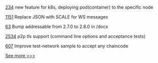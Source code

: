 
[234](https://github.com/hyperledger-labs/minifabric/pull/234) new feature for k8s, deploying pod(container) to the specific node

[1151](https://github.com/hyperledger/iroha/pull/1151) Replace JSON with SCALE for WS messages

[63](https://github.com/hyperledger/aries-staticagent-python/pull/63) Bump addressable from 2.7.0 to 2.8.0 in /docs

[2534](https://github.com/hyperledger/besu/pull/2534) p2p tls support (command line options and acceptance tests)

[607](https://github.com/hyperledger/fabric-private-chaincode/pull/607) Improve test-network sample to accept any chaincode


[See more >>>](https://start-here.hyperledger.org/pull-requests)
